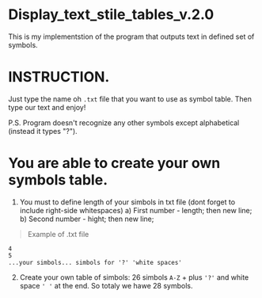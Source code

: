 # Display_text_stile_tables_v.2.0
This is my implementstion of the program that outputs text in defined set of symbols.

# INSTRUCTION. 
Just type the name oh ```.txt``` file that you want to use as symbol table. 
Then type our text and enjoy! 

P.S.
Program doesn't recognize any other symbols except alphabetical (instead it types "?").

# You are able to create your own symbols table. 
1) You must to define length of your simbols in txt file (dont forget to include right-side whitespaces) 
  a) First number - length; then new line;
  b) Second number - hight; then new line;
  > Example of .txt file 
  ```
  4 
  5
  ...your simbols... simbols for '?' 'white spaces'
  ```
2) Create your own table of simbols: 26 simbols ```A-Z``` + plus ```'?'``` and white space ```' '``` at the end. So totaly we hawe 28 symbols.
